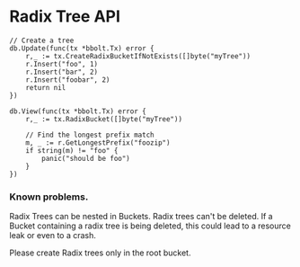 # Radix Tree API

```
// Create a tree
db.Update(func(tx *bbolt.Tx) error {
	r,_ := tx.CreateRadixBucketIfNotExists([]byte("myTree"))
	r.Insert("foo", 1)
	r.Insert("bar", 2)
	r.Insert("foobar", 2)
    return nil
})

db.View(func(tx *bbolt.Tx) error {
	r,_ := tx.RadixBucket([]byte("myTree"))
	
	// Find the longest prefix match
	m, _ := r.GetLongestPrefix("foozip")
	if string(m) != "foo" {
    	panic("should be foo")
	}
})
```

### Known problems.

Radix Trees can be nested in Buckets. Radix trees can't be deleted.
If a Bucket containing a radix tree is being deleted, this could lead to a resource leak or even to a crash.

Please create Radix trees only in the root bucket.
